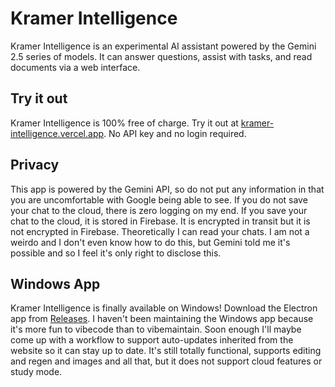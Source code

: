 # Kramer Intelligence

Kramer Intelligence is an experimental AI assistant powered by the Gemini 2.5 series of models. It can answer questions, assist with tasks, and read documents via a web interface.

## Try it out

Kramer Intelligence is 100% free of charge. Try it out at [kramer-intelligence.vercel.app](https://kramer-intelligence.vercel.app). No API key and no login required.

## Privacy

This app is powered by the Gemini API, so do not put any information in that you are uncomfortable with Google being able to see.
If you do not save your chat to the cloud, there is zero logging on my end.
If you save your chat to the cloud, it is stored in Firebase. It is encrypted in transit but it is not encrypted in Firebase. Theoretically I can read your chats. I am not a weirdo and I don't even know how to do this, but Gemini told me it's possible and so I feel it's only right to disclose this.

## Windows App

Kramer Intelligence is finally available on Windows! Download the Electron app from [Releases](../../releases).
I haven't been maintaining the Windows app because it's more fun to vibecode than to vibemaintain. Soon enough I'll maybe come up with a workflow to support auto-updates inherited from the website so it can stay up to date.
It's still totally functional, supports editing and regen and images and all that, but it does not support cloud features or study mode.
